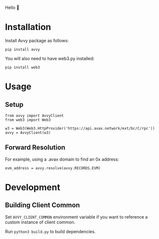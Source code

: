 Hello 🐍

# Installation

Install Avvy package as follows:

`pip install avvy`


You will also need to have web3.py installed:

`pip install web3`

# Usage

## Setup

```python3
from avvy import AvvyClient
from web3 import Web3

w3 = Web3(Web3.HttpProvider('https://api.avax.network/ext/bc/C/rpc'))
avvy = AvvyClient(w3)
```

## Forward Resolution

For example, using a .avax domain to find an 0x address:

```python3
evm_address = avvy.resolve(avvy.RECORDS.EVM)
```

# Development

## Building Client Common

Set `AVVY_CLIENT_COMMON` environment variable if you want to reference a custom instance of client common.

Run `python3 build.py` to build dependencies.
